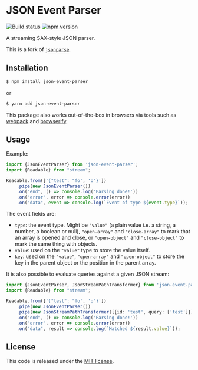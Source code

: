 # JSON Event Parser

[![Build status](https://github.com/comunica/json-event-parser.js/workflows/CI/badge.svg)](https://github.com/comunica/json-event-parser.js/actions?query=workflow%3ACI)
[![npm version](https://badge.fury.io/js/json-event-parser.svg)](https://www.npmjs.com/package/json-event-parser)

A streaming SAX-style JSON parser.

This is a fork of [`jsonparse`](https://github.com/creationix/jsonparse).


## Installation

```bash
$ npm install json-event-parser
```
or
```bash
$ yarn add json-event-parser
```

This package also works out-of-the-box in browsers via tools such as [webpack](https://webpack.js.org/) and [browserify](http://browserify.org/).

## Usage

Example:

```typescript
import {JsonEventParser} from 'json-event-parser';
import {Readable} from "stream";

Readable.from(['{"test": "fo', 'o"}'])
    .pipe(new JsonEventParser())
    .on("end", () => console.log('Parsing done!'))
    .on("error", error => console.error(error))
    .on("data", event => console.log(`Event of type ${event.type}`));
```

The event fields are:
* `type`: the event type. Might be `"value"` (a plain value i.e. a string, a number, a boolean or null), `"open-array"` and `"close-array"` to mark that an array is opened and close, or `"open-object"` and `"close-object"` to mark the same thing with objects.
* `value`: used on the `"value"` type to store the value itself.
* `key`: used on the `"value"`, `"open-array"` and `"open-object"` to store the key in the parent object or the position in the parent array.


It is also possible to evaluate queries against a given JSON stream:

```typescript
import {JsonEventParser, JsonStreamPathTransformer} from 'json-event-parser';
import {Readable} from "stream";

Readable.from(['{"test": "fo', 'o"}'])
    .pipe(new JsonEventParser())
    .pipe(new JsonStreamPathTransformer([{id: 'test', query: ['test']}]))
    .on("end", () => console.log('Parsing done!'))
    .on("error", error => console.error(error))
    .on("data", result => console.log(`Matched ${result.value}`));
```
## License

This code is released under the [MIT license](http://opensource.org/licenses/MIT).
